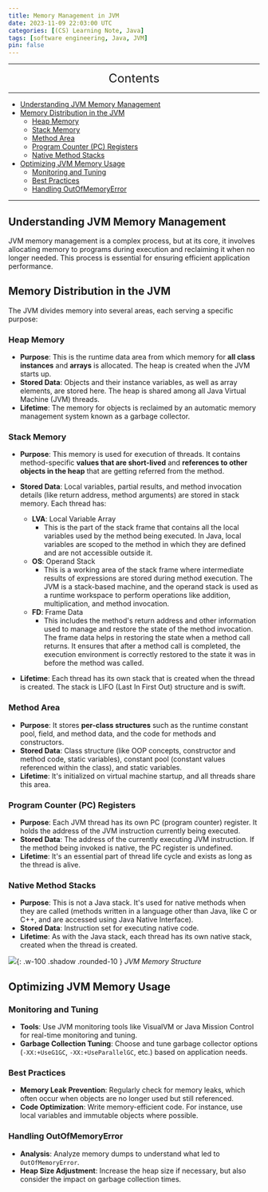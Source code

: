 ```yaml
---
title: Memory Management in JVM
date: 2023-11-09 22:03:00 UTC
categories: [(CS) Learning Note, Java]
tags: [software engineering, Java, JVM]
pin: false
---
```


---
<center><font size='5'> Contents </font></center>

---

<!-- TOC -->
  * [Understanding JVM Memory Management](#understanding-jvm-memory-management)
  * [Memory Distribution in the JVM](#memory-distribution-in-the-jvm)
    * [Heap Memory](#heap-memory)
    * [Stack Memory](#stack-memory)
    * [Method Area](#method-area)
    * [Program Counter (PC) Registers](#program-counter-pc-registers)
    * [Native Method Stacks](#native-method-stacks)
  * [Optimizing JVM Memory Usage](#optimizing-jvm-memory-usage)
    * [Monitoring and Tuning](#monitoring-and-tuning)
    * [Best Practices](#best-practices)
    * [Handling OutOfMemoryError](#handling-outofmemoryerror)
<!-- TOC -->

---

## Understanding JVM Memory Management

JVM memory management is a complex process, but at its core, it involves allocating memory to programs during execution and reclaiming it when no longer needed. This process is essential for ensuring efficient application performance.

## Memory Distribution in the JVM

The JVM divides memory into several areas, each serving a specific purpose:

### Heap Memory

- **Purpose**: This is the runtime data area from which memory for **all class instances** and **arrays** is allocated. The heap is created when the JVM starts up.
- **Stored Data**: Objects and their instance variables, as well as array elements, are stored here. The heap is shared among all Java Virtual Machine (JVM) threads.
- **Lifetime**: The memory for objects is reclaimed by an automatic memory management system known as a garbage collector.

### Stack Memory

- **Purpose**: This memory is used for execution of threads. It contains method-specific **values that are short-lived** and **references to other objects in the heap** that are getting referred from the method.
- **Stored Data**: Local variables, partial results, and method invocation details (like return address, method arguments) are stored in stack memory. Each thread has:
  - **LVA**: Local Variable Array
    - This is the part of the stack frame that contains all the local variables used by the method being executed. In Java, local variables are scoped to the method in which they are defined and are not accessible outside it.
  - **OS**: Operand Stack
    - This is a working area of the stack frame where intermediate results of expressions are stored during method execution. The JVM is a stack-based machine, and the operand stack is used as a runtime workspace to perform operations like addition, multiplication, and method invocation.
  - **FD**: Frame Data
    - This includes the method's return address and other information used to manage and restore the state of the method invocation. The frame data helps in restoring the state when a method call returns. It ensures that after a method call is completed, the execution environment is correctly restored to the state it was in before the method was called.

- **Lifetime**: Each thread has its own stack that is created when the thread is created. The stack is LIFO (Last In First Out) structure and is swift.

### Method Area

- **Purpose**: It stores **per-class structures** such as the runtime constant pool, field, and method data, and the code for methods and constructors.
- **Stored Data**: Class structure (like OOP concepts, constructor and method code, static variables), constant pool (constant values referenced within the class), and static variables.
- **Lifetime**: It's initialized on virtual machine startup, and all threads share this area.

### Program Counter (PC) Registers

- **Purpose**: Each JVM thread has its own PC (program counter) register. It holds the address of the JVM instruction currently being executed.
- **Stored Data**: The address of the currently executing JVM instruction. If the method being invoked is native, the PC register is undefined.
- **Lifetime**: It's an essential part of thread life cycle and exists as long as the thread is alive.
### Native Method Stacks

- **Purpose**: This is not a Java stack. It's used for native methods when they are called (methods written in a language other than Java, like C or C++, and are accessed using Java Native Interface).
- **Stored Data**: Instruction set for executing native code.
- **Lifetime**: As with the Java stack, each thread has its own native stack, created when the thread is created.

![](https://i.postimg.cc/52Y2S5S5/mmj1.png){: .w-100 .shadow .rounded-10 }
_JVM Memory Structure_

## Optimizing JVM Memory Usage

### Monitoring and Tuning

- **Tools**: Use JVM monitoring tools like VisualVM or Java Mission Control for real-time monitoring and tuning.
- **Garbage Collection Tuning**: Choose and tune garbage collector options (`-XX:+UseG1GC`, `-XX:+UseParallelGC`, etc.) based on application needs.

### Best Practices

- **Memory Leak Prevention**: Regularly check for memory leaks, which often occur when objects are no longer used but still referenced.
- **Code Optimization**: Write memory-efficient code. For instance, use local variables and immutable objects where possible.

### Handling OutOfMemoryError

- **Analysis**: Analyze memory dumps to understand what led to `OutOfMemoryError`.
- **Heap Size Adjustment**: Increase the heap size if necessary, but also consider the impact on garbage collection times.

